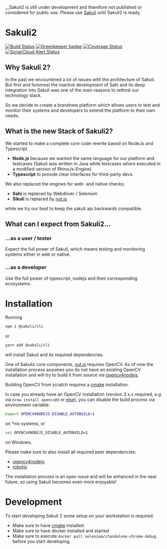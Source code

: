 __Sakuli2 is still under development and therefore not published or considered for public use. Please use [Sakuli](https://github.com/consol/sakuli) until Sakuli2 is ready.

# Sakuli2

[![Build Status](https://travis-ci.com/sakuli/sakuli.svg?branch=master)](https://travis-ci.com/sakuli/sakuli) 
[![Greenkeeper badge](https://badges.greenkeeper.io/sakuli/sakuli.svg)](https://greenkeeper.io/)
[![Coverage Status](https://coveralls.io/repos/github/sakuli/sakuli/badge.svg?branch=master)](https://coveralls.io/github/sakuli/sakuli?branch=master)
[![SonarCloud Alert Status](https://sonarcloud.io/api/project_badges/measure?project=sakuli:sakuli&metric=alert_status)](https://sonarcloud.io/organizations/sakuli/projects)

## Why Sakuli 2?

In the past we encountered a lot of issues with the architecture of Sakuli. But first and foremost the inactive 
development of Sahi and its deep integration into Sakuli was one of the main reasons to rethink our technology stack.

So we decide to create a brandnew platform which allows users to test and monitor their systems and developers to extend 
the platform to their own needs.

## What is the new Stack of Sakuli2?

We started to make a complete core code rewrite based on NodeJs and Typescript.

- __Node.js__ because we wanted the same language for our platform and testcases (Sakuli was written in Java while testcases where executed in a modified version of RhinoJs-Engine)
- __Typescript__ to provide clear interfaces for third-party devs.

We also replaced the engines for web- and native checks:

- __Sahi__ is replaced by Webdriver / Selenium
- __Sikuli__ is replaced by [nut.js](https://github.com/nut-tree/nut.js)

while we try our best to keep the sakuli api backwards compatible.

## What can I expect from Sakuli2...

### ...as a user / tester

Expect the full power of Sakuli, which means testing and monitoring systems either in web or native.

### ...as a developer
 
Use the full power of typescript, nodejs and their corresponding ecosystems.

# Installation

Running 

```bash
npm i @sakuli/cli
```

or

```bash
yarn add @sakuli/cli
```

will install Sakuli and its required dependencies.


One of Sakulis core components, [nut.js](https://github.com/nut-tree/nut-js) requires OpenCV.
As of now the installation process assumes you do not have an existing OpenCV installation and will try to build it from source via [opencv4nodejs](https://github.com/justadudewhohacks/opencv4nodejs).

Building OpenCV from scratch requires a [cmake](https://cmake.org/) installation.

In case you already have an OpenCV installation (version 3.x.x required, e.g. via `brew install opencv@3` or [else](https://docs.opencv.org/3.4/df/d65/tutorial_table_of_content_introduction.html)), you can disable the build process via environment variable:

```bash
export OPENCV4NODEJS_DISABLE_AUTOBUILD=1
```

on *nix systems, or 

```bash
set OPENCV4NODEJS_DISABLE_AUTOBUILD=1
```

on Windows.

Please make sure to also install all required peer dependencies:
 
- [opencv4nodejs](https://github.com/justadudewhohacks/opencv4nodejs#how-to-install)
- [robotjs](http://robotjs.io/docs/building)

The installation process is an open issue and will be enhanced in the near future, so using Sakuli becomes even more enjoyable!

# Development

To start developing Sakuli 2 some setup on your workstation is required.

* Make sure to have [cmake](https://cmake.org/) installed.
* Make sure to have docker installed and started
* Make sure to execute `docker pull selenium/standalone-chrome-debug` before you start developing.